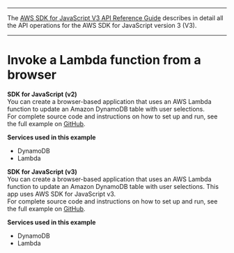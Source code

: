 --------

 The [AWS SDK for JavaScript V3 API Reference Guide](https://docs.aws.amazon.com/AWSJavaScriptSDK/v3/latest/index.html) describes in detail all the API operations for the AWS SDK for JavaScript version 3 \(V3\)\. 

--------

# Invoke a Lambda function from a browser<a name="cross_LambdaForBrowser_javascript_topic"></a>

**SDK for JavaScript \(v2\)**  
 You can create a browser\-based application that uses an AWS Lambda function to update an Amazon DynamoDB table with user selections\.   
 For complete source code and instructions on how to set up and run, see the full example on [GitHub](https://github.com/awsdocs/aws-doc-sdk-examples/tree/main/javascript/example_code/lambda/lambda-for-browser)\.   

**Services used in this example**
+ DynamoDB
+ Lambda

**SDK for JavaScript \(v3\)**  
 You can create a browser\-based application that uses an AWS Lambda function to update an Amazon DynamoDB table with user selections\. This app uses AWS SDK for JavaScript v3\.   
 For complete source code and instructions on how to set up and run, see the full example on [GitHub](https://github.com/awsdocs/aws-doc-sdk-examples/tree/main/javascriptv3/example_code/cross-services/lambda-for-browser)\.   

**Services used in this example**
+ DynamoDB
+ Lambda